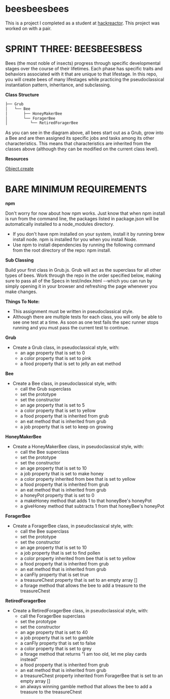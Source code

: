 # beesbeesbees
This is a project I completed as a student at [hackreactor](http://hackreactor.com). This project was worked on with a pair.

# SPRINT THREE: BEESBEESBESS

Bees (the most noble of insects) progress through specific developmental stages over the course of their lifetimes. Each phase has specific traits and behaviors associated with it that are unique to that lifestage. In this repo, you will create bees of many lifestages while practicing the pseudoclassical instantiation pattern, inheritance, and subclassing.

**Class Structure**
```javascript
├── Grub
│   └── Bee
│       ├── HoneyMakerBee
│       └── ForagerBee
│          └── RetiredForagerBee
```

As you can see in the diagram above, all bees start out as a Grub, grow into a Bee and are then assigned its specific jobs and tasks among its other characteristics. This means that characteristics are inherited from the classes above (although they can be modified on the current class level).

**Resources**

[Object.create](https://developer.mozilla.org/en-US/docs/Web/JavaScript/Reference/Global_Objects/Object/create)

# BARE MINIMUM REQUIREMENTS

**npm**

Don't worry for now about how npm works. Just know that when npm install is run from the command line, the packages listed in package.json will be automatically installed to a node_modules directory.

* If you don't have npm installed on your system, install it by running brew install node. npm is installed for you when you install Node.
* Use npm to install dependencies by running the following command from the root directory of the repo: npm install.

**Sub Classing**

Build your first class in Grub.js. Grub will act as the superclass for all other types of bees. Work through the repo in the order specified below, making sure to pass all of the Specs in test/index.html --which you can run by simply opening it in your browser and refreshing the page whenever you make changes.

**Things To Note:**
* This assignment must be written in pseudoclassical style.
* Although there are multiple tests for each class, you will only be able to see one test at a time. As soon as one test fails the spec runner stops running and you must pass the current test to continue.

**Grub**
* Create a Grub class, in pseudoclassical style, with:
  * an age property that is set to 0
  * a color property that is set to pink
  * a food property that is set to jelly
an eat method

**Bee**
* Create a Bee class, in pseudoclassical style, with:
  * call the Grub superclass
  * set the prototype
  * set the constructor
  * an age property that is set to 5
  * a color property that is set to yellow
  * a food property that is inherited from grub
  * an eat method that is inherited from grub
  * a job property that is set to keep on growing

**HoneyMakerBee**
* Create a HoneyMakerBee class, in pseudoclassical style, with:
  * call the Bee superclass
  * set the prototype
  * set the constructor
  * an age property that is set to 10
  * a job property that is set to make honey
  * a color property inherited from bee that is set to yellow
  * a food property that is inherited from grub
  * an eat method that is inherited from grub
  * a honeyPot property that is set to 0
  * a makeHoney method that adds 1 to that honeyBee\'s honeyPot
  * a giveHoney method that subtracts 1 from that honeyBee\'s honeyPot

**ForagerBee**
* Create a ForagerBee class, in pseudoclassical style, with:
  * call the Bee superclass
  * set the prototype
  * set the constructor
  * an age property that is set to 10
  * a job property that is set to find pollen
  * a color property inherited from bee that is set to yellow
  * a food property that is inherited from grub
  * an eat method that is inherited from grub
  * a canFly property that is set true
  * a treasureChest property that is set to an empty array []
  * a forage method that allows the bee to add a treasure to the treasureChest

**RetiredForagerBee**
* Create a RetiredForagerBee class, in pseudoclassical style, with:
  * call the ForagerBee superclass
  * set the prototype
  * set the constructor
  * an age property that is set to 40
  * a job property that is set to gamble
  * a canFly property that is set to false
  * a color property that is set to grey
  * a forage method that returns "I am too old, let me play cards instead"
  * a food property that is inherited from grub
  * an eat method that is inherited from grub
  * a treasureChest property inherited from ForagerBee that is set to an empty array []
  * an always winning gamble method that allows the bee to add a treasure to the treasureChest
